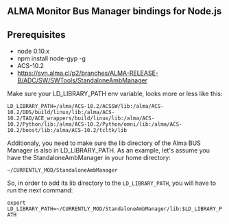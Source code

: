 ## ALMA Monitor Bus Manager bindings for Node.js

## Prerequisites
* node 0.10.x
* npm install node-gyp -g
* ACS-10.2
* https://svn.alma.cl/p2/branches/ALMA-RELEASE-B/ADC/SW/SWTools/StandaloneAmbManager

Make sure your LD_LIBRARY_PATH env variable, looks more or less like this:

`LD_LIBRARY_PATH=/alma/ACS-10.2/ACSSW/lib:/alma/ACS-10.2/DDS/build/linux/lib:/alma/ACS-10.2/TAO/ACE_wrappers/build/linux/lib:/alma/ACS-10.2/Python/lib:/alma/ACS-10.2/Python/omni/lib:/alma/ACS-10.2/boost/lib:/alma/ACS-10.2/tcltk/lib`

Additionaly, you need to make sure the lib directory of the Alma BUS Manager is also in LD_LIBRARY_PATH. As an example, let's assume you have the StandaloneAmbManager in your home directory:

`~/CURRENTLY_MOD/StandaloneAmbManager`

So, in order to add its lib directory to the `LD_LIBRARY_PATH`, you will have to run the next command:

`export LD_LIBRARY_PATH=~/CURRENTLY_MOD/StandaloneAmbManager/lib:$LD_LIBRARY_PATH`

